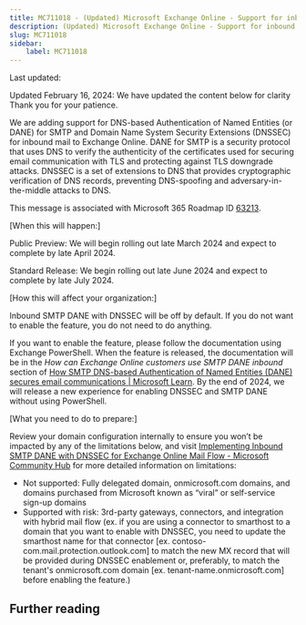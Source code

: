 ```yaml
---
title: MC711018 - (Updated) Microsoft Exchange Online - Support for inbound SMTP DANE with DNSSEC
description: (Updated) Microsoft Exchange Online - Support for inbound SMTP DANE with DNSSEC
slug: MC711018
sidebar:
    label: MC711018
---
```



Last updated: 

<p style="">Updated February 16, 2024: We have updated the content below for clarity Thank you for your patience.</p><p style="">We are adding support for DNS-based Authentication of Named Entities (or DANE) for SMTP and Domain Name System Security Extensions (DNSSEC) for inbound mail to Exchange Online. DANE for SMTP is a security protocol that uses DNS to verify the authenticity of the certificates used for securing email communication with TLS and protecting against TLS downgrade attacks. DNSSEC is a set of extensions to DNS that provides cryptographic verification of DNS records, preventing DNS-spoofing and adversary-in-the-middle attacks to DNS.</p><p>This message is associated with Microsoft 365 Roadmap ID <a href="https://www.microsoft.com/microsoft-365/roadmap?filters=&amp;searchterms=63213" target="_blank">63213</a>.</p><p>
</p><p>[When this will happen:]<br></p>

<p>Public Preview: We will begin rolling out late March 2024 and expect to complete by late April 2024.<br></p>

<p>Standard Release: We begin rolling out late June 2024 and expect to complete by late July 2024.</p><p>[How this will affect your organization:]<br></p>

<p>Inbound SMTP DANE with DNSSEC will be off by default. If you do not want to enable the feature, you do not need to do anything.</p><p>If you want to enable the feature, please follow the documentation using Exchange PowerShell. When the feature is released, the documentation will be in the <i>How can Exchange Online customers use SMTP DANE inbound</i> section of <a href="https://learn.microsoft.com/purview/how-smtp-dane-works?view=o365-worldwide#how-can-exchange-online-customers-use-smtp-dane-inbound" target="_blank">How SMTP DNS-based Authentication of Named Entities (DANE) secures email communications | Microsoft Learn</a>. By the end of 2024, we will release a new experience for enabling DNSSEC and SMTP DANE without using PowerShell.</p>
<p>[What you need to do to prepare:]</p>
<p>Review your domain configuration internally to ensure you won’t be impacted by any of the limitations below, and visit <a href="https://techcommunity.microsoft.com/t5/exchange-team-blog/implementing-inbound-smtp-dane-with-dnssec-for-exchange-online/ba-p/3939694" target="_blank">Implementing Inbound SMTP DANE with DNSSEC for Exchange Online Mail Flow - Microsoft Community Hub</a>&nbsp;for more detailed information on limitations:</p><ul><li>Not supported: Fully delegated domain, onmicrosoft.com domains, and domains purchased from Microsoft known as “viral” or self-service sign-up domains
</li><li>Supported with risk: 3rd-party gateways, connectors, and integration with hybrid mail flow (ex. if you are using a connector to smarthost to a domain that you want to enable with DNSSEC, you need to update the smarthost name for that connector [ex. contoso-com.mail.protection.outlook.com] to match the new MX record that will be provided during DNSSEC enablement or, preferably, to match the tenant's onmicrosoft.com domain [ex. tenant-name.onmicrosoft.com] before enabling the feature.)</li></ul><p>
</p>

## Further reading
